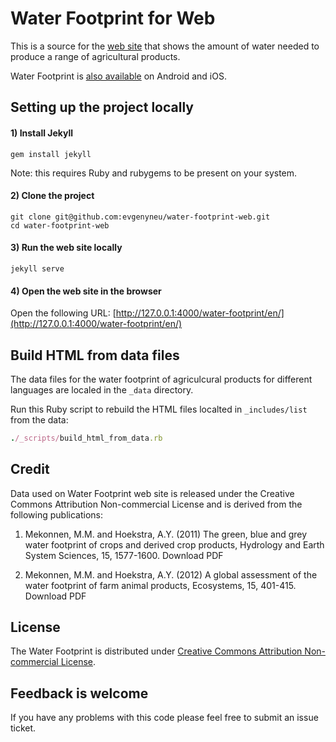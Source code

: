 # Water Footprint for Web

This is a source for the [web site](http://evgenii.com/water-footprint/en/) that shows the amount of water needed to produce a range of agricultural products.

Water Footprint is [also available](http://evgenii.com/projects/water-footprint-app-ios-android/) on Android and iOS.

## Setting up the project locally


#### 1) Install Jekyll

```
gem install jekyll
```

Note: this requires Ruby and rubygems to be present on your system.

#### 2) Clone the project

```
git clone git@github.com:evgenyneu/water-footprint-web.git
cd water-footprint-web
```

#### 3) Run the web site locally

```
jekyll serve
```

#### 4) Open the web site in the browser

Open the following URL: [http://127.0.0.1:4000/water-footprint/en/](http://127.0.0.1:4000/water-footprint/en/)


## Build HTML from data files

The data files for the water footprint of agriculcural products for different languages are localed in the `_data` directory.

Run this Ruby script to rebuild the HTML files localted in `_includes/list` from the data:

```Ruby
./_scripts/build_html_from_data.rb
```

## Credit

Data used on Water Footprint web site is released under the Creative Commons Attribution Non-commercial License and is derived from the following publications:

1. Mekonnen, M.M. and Hoekstra, A.Y. (2011) The green, blue and grey water footprint of crops and derived crop products, Hydrology and Earth System Sciences, 15, 1577-1600. Download PDF

1. Mekonnen, M.M. and Hoekstra, A.Y. (2012) A global assessment of the water footprint of farm animal products, Ecosystems, 15, 401-415. Download PDF


## License

The Water Footprint is distributed under [Creative Commons Attribution Non-commercial License](/LICENSE).

## Feedback is welcome

If you have any problems with this code please feel free to submit an issue ticket.
